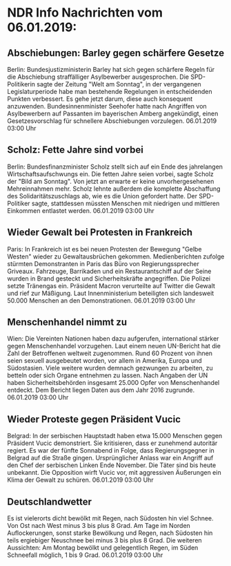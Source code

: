 # NDR Info Nachrichten vom 06.01.2019:


## Abschiebungen: Barley gegen schärfere Gesetze
Berlin: Bundesjustizministerin Barley hat sich gegen schärfere Regeln für die Abschiebung straffälliger Asylbewerber ausgesprochen. Die SPD-Politikerin sagte der Zeitung "Welt am Sonntag", in der vergangenen Legislaturperiode habe man bestehende Regelungen in entscheidenden Punkten verbessert. Es gehe jetzt darum, diese auch konsequent anzuwenden. Bundesinnenminister Seehofer hatte nach Angriffen von Asylbewerbern auf Passanten im bayerischen Amberg angekündigt, einen Gesetzesvorschlag für schnellere Abschiebungen vorzulegen. 06.01.2019 03:00 Uhr 

## Scholz: Fette Jahre sind vorbei
Berlin: Bundesfinanzminister Scholz stellt sich auf ein Ende des jahrelangen Wirtschaftsaufschwungs ein. Die fetten Jahre seien vorbei, sagte Scholz der "Bild am Sonntag". Von jetzt an erwarte er keine unvorhergesehenen Mehreinnahmen mehr. Scholz lehnte außerdem die komplette Abschaffung des Solidaritätszuschlags ab, wie es die Union gefordert hatte. Der SPD-Politiker sagte, stattdessen müssten Menschen mit niedrigen und mittleren Einkommen entlastet werden. 06.01.2019 03:00 Uhr 

## Wieder Gewalt bei Protesten in Frankreich
Paris: In Frankreich ist es bei neuen Protesten der Bewegung "Gelbe Westen" wieder zu Gewaltausbrüchen gekommen. Medienberichten zufolge stürmten Demonstranten in Paris das Büro von Regierungssprecher Griveaux. Fahrzeuge, Barrikaden und ein Restaurantschiff auf der Seine wurden in Brand gesteckt und Sicherheitskräfte angegriffen. Die Polizei setzte Tränengas ein. Präsident Macron verurteilte auf Twitter die Gewalt und rief zur Mäßigung. Laut Innenministerium beteiligten sich landesweit 50.000 Menschen an den Demonstrationen. 06.01.2019 03:00 Uhr 

## Menschenhandel nimmt zu
Wien: Die Vereinten Nationen haben dazu aufgerufen, international stärker gegen Menschenhandel vorzugehen. Laut einem neuen UN-Bericht hat die Zahl der Betroffenen weltweit zugenommen. Rund 60 Prozent von ihnen seien sexuell ausgebeutet worden, vor allem in Amerika, Europa und Südostasien. Viele weitere wurden demnach gezwungen zu arbeiten, zu betteln oder sich Organe entnehmen zu lassen. Nach Angaben der UN haben Sicherheitsbehörden insgesamt 25.000 Opfer von Menschenhandel entdeckt. Dem Bericht liegen Daten aus dem Jahr 2016 zugrunde. 06.01.2019 03:00 Uhr 

## Wieder Proteste gegen Präsident Vucic
Belgrad: In der serbischen Hauptstadt haben etwa 15.000 Menschen gegen Präsident Vucic demonstriert. Sie kritisieren, dass er zunehmend autoritär regiert. Es war der fünfte Sonnabend in Folge, dass Regierungsgegner in Belgrad auf die Straße gingen. Ursprünglicher Anlass war ein Angriff auf den Chef der serbischen Linken Ende November. Die Täter sind bis heute unbekannt. Die Opposition wirft Vucic vor, mit aggressiven Äußerungen ein Klima der Gewalt zu schüren. 06.01.2019 03:00 Uhr 

## Deutschlandwetter
Es ist vielerorts dicht bewölkt mit Regen, nach Südosten hin viel Schnee. Von Ost nach West minus 3 bis plus 8 Grad. Am Tage im Norden Auflockerungen, sonst starke Bewölkung und Regen, nach Südosten hin teils ergiebiger Neuschnee bei minus 3 bis plus 8 Grad. Die weiteren Aussichten: Am Montag bewölkt und gelegentlich Regen, im Süden  Schneefall möglich, 1 bis 9 Grad. 06.01.2019 03:00 Uhr 
